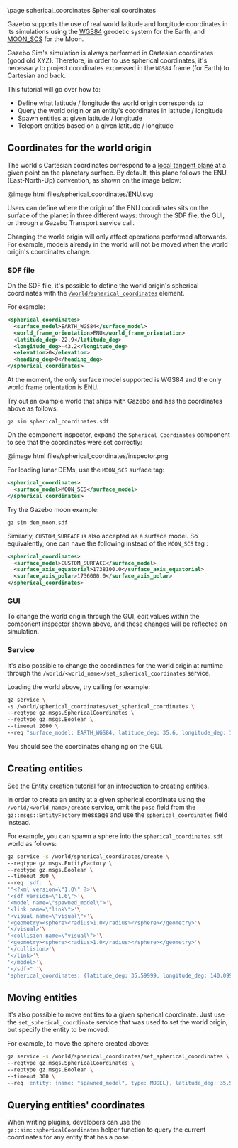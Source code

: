\page spherical_coordinates Spherical coordinates

Gazebo supports the use of real world latitude and longitude coordinates in its
simulations using the
[WGS84](https://en.wikipedia.org/wiki/World_Geodetic_System#1984_version)
geodetic system for the Earth, and
[MOON_SCS](https://en.wikipedia.org/wiki/Selenographic_coordinate_system)
for the Moon.

Gazebo Sim's simulation is always performed in Cartesian coordinates (good old XYZ).
Therefore, in order to use spherical coordinates, it's necessary to project
coordinates expressed in the `WGS84` frame (for Earth) to Cartesian and back.

This tutorial will go over how to:

* Define what latitude / longitude the world origin corresponds to
* Query the world origin or an entity's coordinates in latitude / longitude
* Spawn entities at given latitude / longitude
* Teleport entities based on a given latitude / longitude

## Coordinates for the world origin

The world's Cartesian coordinates correspond to a
[local tangent plane](https://en.wikipedia.org/wiki/Local_tangent_plane_coordinates)
at a given point on the planetary surface. By default, this plane follows the
ENU (East-North-Up) convention, as shown on the image below:

@image html files/spherical_coordinates/ENU.svg

Users can define where the origin of the ENU coordinates sits on the surface
of the planet in three different ways: through the SDF file, the GUI, or through
a Gazebo Transport service call.

Changing the world origin will only affect operations performed afterwards. For
example, models already in the world will not be moved when the world origin's
coordinates change.

### SDF file

On the SDF file, it's possible to define the world origin's spherical
coordinates with the
[`/world/spherical_coordinates`](http://sdformat.org/spec?ver=1.8&elem=world#world_spherical_coordinates)
element.

For example:

```.xml
<spherical_coordinates>
  <surface_model>EARTH_WGS84</surface_model>
  <world_frame_orientation>ENU</world_frame_orientation>
  <latitude_deg>-22.9</latitude_deg>
  <longitude_deg>-43.2</longitude_deg>
  <elevation>0</elevation>
  <heading_deg>0</heading_deg>
</spherical_coordinates>
```

At the moment, the only surface model supported is WGS84 and the only world
frame orientation is ENU.

Try out an example world that ships with Gazebo and has the coordinates above
as follows:

```
gz sim spherical_coordinates.sdf
```

On the component inspector, expand the `Spherical Coordinates` component to see
that the coordinates were set correctly:

@image html files/spherical_coordinates/inspector.png

For loading lunar DEMs, use the `MOON_SCS` surface tag:

```.xml
<spherical_coordinates>
  <surface_model>MOON_SCS</surface_model>
</spherical_coordinates>
```

Try the Gazebo moon example:

```
gz sim dem_moon.sdf
```

Similarly, ``CUSTOM_SURFACE`` is also accepted as a surface model.
So equivalently, one can have the following instead of
the ``MOON_SCS`` tag :

```.xml
<spherical_coordinates>
  <surface_model>CUSTOM_SURFACE</surface_model>
  <surface_axis_equatorial>1738100.0</surface_axis_equatorial>
  <surface_axis_polar>1736000.0</surface_axis_polar>
</spherical_coordinates>
```

### GUI

To change the world origin through the GUI, edit values within the component
inspector shown above, and these changes will be reflected on simulation.

### Service

It's also possible to change the coordinates for the world origin at runtime
through the `/world/<world_name>/set_spherical_coordinates` service.

Loading the world above, try calling for example:

```.bash
gz service \
-s /world/spherical_coordinates/set_spherical_coordinates \
--reqtype gz.msgs.SphericalCoordinates \
--reptype gz.msgs.Boolean \
--timeout 2000 \
--req "surface_model: EARTH_WGS84, latitude_deg: 35.6, longitude_deg: 140.1, elevation: 10.0"
```

You should see the coordinates changing on the GUI.

## Creating entities

See the [Entity creation](entity_creation.html) tutorial for an introduction
to creating entities.

In order to create an entity at a given spherical coordinate using the
`/world/<world_name>/create` service, omit the `pose` field from the
`gz::msgs::EntityFactory` message and use the `spherical_coordinates`
field instead.

For example, you can spawn a sphere into the `spherical_coordinates.sdf` world
as follows:

```.bash
gz service -s /world/spherical_coordinates/create \
--reqtype gz.msgs.EntityFactory \
--reptype gz.msgs.Boolean \
--timeout 300 \
--req 'sdf: '\
'"<?xml version=\"1.0\" ?>'\
'<sdf version=\"1.6\">'\
'<model name=\"spawned_model\">'\
'<link name=\"link\">'\
'<visual name=\"visual\">'\
'<geometry><sphere><radius>1.0</radius></sphere></geometry>'\
'</visual>'\
'<collision name=\"visual\">'\
'<geometry><sphere><radius>1.0</radius></sphere></geometry>'\
'</collision>'\
'</link>'\
'</model>'\
'</sdf>" '\
'spherical_coordinates: {latitude_deg: 35.59999, longitude_deg: 140.09999, elevation: 11.0} '
```

## Moving entities

It's also possible to move entities to a given spherical coordinate. Just use the
`set_spherical_coordinate` service that was used to set the world origin, but
specify the entity to be moved.

For example, to move the sphere created above:

```.bash
gz service -s /world/spherical_coordinates/set_spherical_coordinates \
--reqtype gz.msgs.SphericalCoordinates \
--reptype gz.msgs.Boolean \
--timeout 300 \
--req 'entity: {name: "spawned_model", type: MODEL}, latitude_deg: 35.59990, longitude_deg: 140.09990'
```

## Querying entities' coordinates

When writing plugins, developers can use the
`gz::sim::sphericalCoordinates` helper function to query the current
coordinates for any entity that has a pose.
